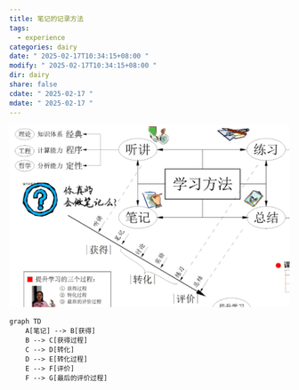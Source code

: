 ```yaml
---
title: 笔记的记录方法
tags:
  - experience
categories: dairy
date: " 2025-02-17T10:34:15+08:00 "
modify: " 2025-02-17T10:34:15+08:00 "
dir: dairy
share: false
cdate: " 2025-02-17 "
mdate: " 2025-02-17 "
---
```



![image.png](https://raw.githubusercontent.com/Tendourisu/images/master/202502171034559.png)

```mermaid
graph TD
    A[笔记] --> B[获得]
    B --> C[获得过程]
    C --> D[转化]
    D --> E[转化过程]
    E --> F[评价]
    F --> G[最后的评价过程]
```
